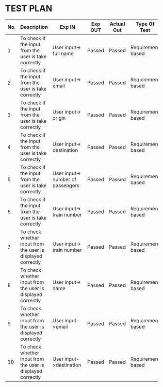 # TEST PLAN

| **No.**| **Description**                                              | **Exp IN** | **Exp OUT** | **Actual Out** |**Type Of Test**  |    
|-------------|--------------------------------------------------------------|------------|-------------|----------------|------------------| 
|1|To check if the input from the user is take correctly|User input-> full name | Passed | Passed | Requirement based |
|2|To check if the input from the user is take correctly |User input-> email | Passed | Passed | Requirement based |
|3|To check if the input from the user is take correctly |User input-> origin | Passed | Passed | Requirement based |
|4|To check if the input from the user is take correctly |User input-> destination | Passed | Passed | Requirement based |
|5|To check if the input from the user is take correctly |User input-> number of passengers | Passed | Passed | Requirement based |
|6|To check if the input from the user is take correctly |User input-> train number | Passed | Passed | Requirement based |
|7|To check whether input from the user is displayed correctly|User input-> train number| Passed|  Passed | Requirement based |
|8|To check whether input from the user is displayed correctly|User input-> name| Passed|Passed | Requirement based |
|9|To check whether input from the user is displayed correctly|User input->email| Passed | Passed | Requirement based |
|10|To check whether input from the user is displayed correctly|User input->destination| Passed | Passed | Requirement based |
